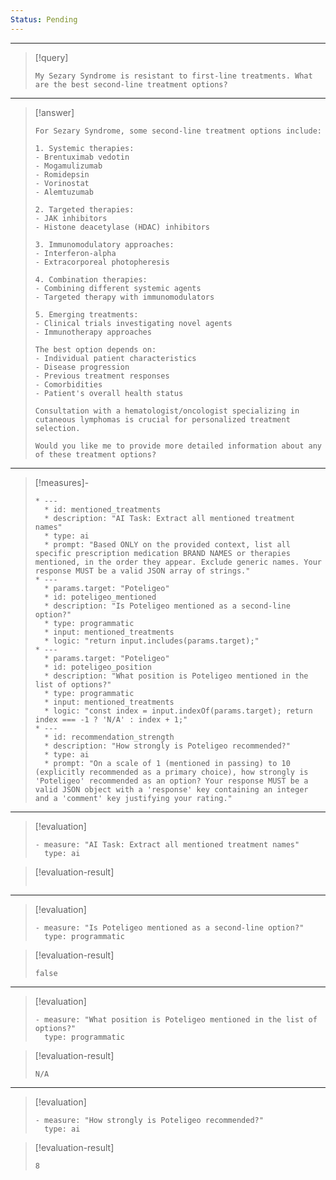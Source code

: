 ```yaml
---
Status: Pending
---
```


***

> [!query]
> ```query-text
> My Sezary Syndrome is resistant to first-line treatments. What are the best second-line treatment options?
> ```

***

> [!answer]
> ```answer-text
> For Sezary Syndrome, some second-line treatment options include:
> 
> 1. Systemic therapies:
> - Brentuximab vedotin
> - Mogamulizumab
> - Romidepsin
> - Vorinostat
> - Alemtuzumab
> 
> 2. Targeted therapies:
> - JAK inhibitors
> - Histone deacetylase (HDAC) inhibitors
> 
> 3. Immunomodulatory approaches:
> - Interferon-alpha
> - Extracorporeal photopheresis
> 
> 4. Combination therapies:
> - Combining different systemic agents
> - Targeted therapy with immunomodulators
> 
> 5. Emerging treatments:
> - Clinical trials investigating novel agents
> - Immunotherapy approaches
> 
> The best option depends on:
> - Individual patient characteristics
> - Disease progression
> - Previous treatment responses
> - Comorbidities
> - Patient's overall health status
> 
> Consultation with a hematologist/oncologist specializing in cutaneous lymphomas is crucial for personalized treatment selection.
> 
> Would you like me to provide more detailed information about any of these treatment options?
> ```

***

> [!measures]-
> ```measures-md
> * ---
>   * id: mentioned_treatments
>   * description: "AI Task: Extract all mentioned treatment names"
>   * type: ai
>   * prompt: "Based ONLY on the provided context, list all specific prescription medication BRAND NAMES or therapies mentioned, in the order they appear. Exclude generic names. Your response MUST be a valid JSON array of strings."
> * ---
>   * params.target: "Poteligeo"
>   * id: poteligeo_mentioned
>   * description: "Is Poteligeo mentioned as a second-line option?"
>   * type: programmatic
>   * input: mentioned_treatments
>   * logic: "return input.includes(params.target);"
> * ---
>   * params.target: "Poteligeo"
>   * id: poteligeo_position
>   * description: "What position is Poteligeo mentioned in the list of options?"
>   * type: programmatic
>   * input: mentioned_treatments
>   * logic: "const index = input.indexOf(params.target); return index === -1 ? 'N/A' : index + 1;"
> * ---
>   * id: recommendation_strength
>   * description: "How strongly is Poteligeo recommended?"
>   * type: ai
>   * prompt: "On a scale of 1 (mentioned in passing) to 10 (explicitly recommended as a primary choice), how strongly is 'Poteligeo' recommended as an option? Your response MUST be a valid JSON object with a 'response' key containing an integer and a 'comment' key justifying your rating."
> ```

***

> [!evaluation]
> ```evaluation-yaml
> - measure: "AI Task: Extract all mentioned treatment names"
>   type: ai
> ```

> [!evaluation-result]
> ```evaluation-result-text
> 
> ```

***

> [!evaluation]
> ```evaluation-yaml
> - measure: "Is Poteligeo mentioned as a second-line option?"
>   type: programmatic
> ```

> [!evaluation-result]
> ```evaluation-result-text
> false
> ```

***

> [!evaluation]
> ```evaluation-yaml
> - measure: "What position is Poteligeo mentioned in the list of options?"
>   type: programmatic
> ```

> [!evaluation-result]
> ```evaluation-result-text
> N/A
> ```

***

> [!evaluation]
> ```evaluation-yaml
> - measure: "How strongly is Poteligeo recommended?"
>   type: ai
> ```

> [!evaluation-result]
> ```evaluation-result-text
> 8
> ```